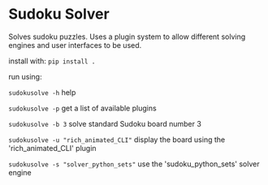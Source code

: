 # Sudoku Solver

Solves sudoku puzzles. Uses a plugin system to allow different solving engines and user interfaces to be used. 

install with:
```pip install .```

run using:

`sudokusolve -h`  help 

`sudokusolve -p`  get a list of available plugins 

`sudokusolve -b 3` solve standard Sudoku board number 3 

`sudokusolve -u "rich_animated_CLI"`  display the board using the 'rich_animated_CLI' plugin 

`sudokusolve -s "solver_python_sets"`  use the 'sudoku_python_sets' solver engine 

